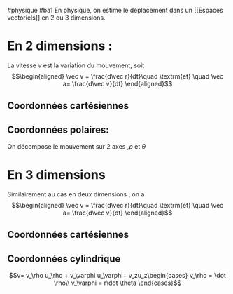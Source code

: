 #physique #ba1 
En physique, on estime le déplacement dans un [[Espaces vectoriels]] en 2 ou 3 dimensions.
# En 2 dimensions :
La vitesse $v$ est la variation du mouvement, soit $$\begin{aligned}
\vec v = \frac{d\vec r}{dt}\quad \textrm{et} \quad \vec a= \frac{d\vec v}{dt}
\end{aligned}$$
## Coordonnées cartésiennes



## Coordonnées polaires:
On décompose le mouvement sur 2 axes ,$\rho$ et $\theta$


# En 3 dimensions
Similairement au cas en deux dimensions , on a
$$\begin{aligned}
\vec v = \frac{d\vec r}{dt}\quad \textrm{et} \quad \vec a= \frac{d\vec v}{dt}
\end{aligned}$$
## Coordonnées cartésiennes

## Coordonnées cylindrique
$$v= v_\rho u_\rho + v_\varphi u_\varphi+ v_zu_z\begin{cases}
v_\rho = \dot \rho\\
v_\varphi = r\dot \theta
\end{cases}$$